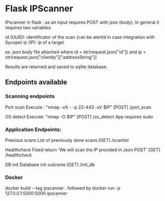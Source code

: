 # Flask IPScanner
IPscanner in flask : as an input requires POST with json (body). In general it requires two variables:

id (UUID):  identificator of the scan (can be alertId in case integration with Sycope)
ip (IP):    ip of a target

ex. json body file attached where id = str(request.json["id"]) and ip = str(request.json["clientIp"]["addressString"])

Results are returned and saved to sqlite database.

## Endpoints available

### Scanning endpoints
Port scan
Execute : "nmap -oX - -p 22-443 -sV $IP"
[POST] /port_scan

OS detect
Execute: "nmap -O $IP"
[POST] /os_detect App requires sudo


### Application Endpoints:

Previous scans
List of previously done scans
[GET] /scanlist

Healthcheck
Fixed return 'We will scan the IP provided in Json POST'
[GET] /healthcheck

DB init
Database init outcome
[GET] /init_db

### Docker

 docker build --tag ipscanner . followed by docker run -p 127.0.0.1:5000:5000 ipscanner
